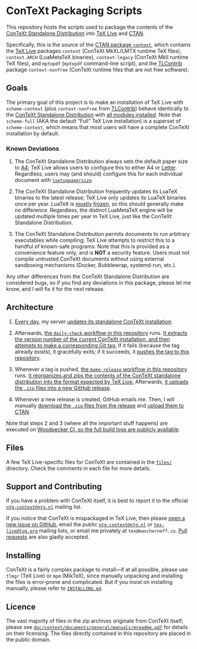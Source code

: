 <!-- ConTeXt Packaging Scripts
     https://github.com/gucci-on-fleek/context-packaging
     SPDX-License-Identifier: CC0-1.0+
     SPDX-FileCopyrightText: 2025 Max Chernoff -->

ConTeXt Packaging Scripts
=========================

This repository hosts the scripts used to package the contents of the
[ConTeXt Standalone
Distribution](https://wiki.contextgarden.net/Introduction/Installation)
into [TeX Live](https://tug.org/texlive/pkgcontrib.html) and
[CTAN](https://www.ctan.org/).

Specifically, this is the source of the [CTAN package
`context`](https://www.ctan.org/pkg/context), which contains the [TeX
Live](https://tug.org/texlive/) packages `context` (ConTeXt MkXL/LMTX
runtime TeX files), `context.ARCH` (LuaMetaTeX binaries),
`context-legacy` (ConTeXt MkII runtime TeX files), and `mptopdf`
(`mptopdf` command-line script), and the
[TLContrib](https://contrib.texlive.info/) package `context-nonfree`
(ConTeXt runtime files that are not free software).


Goals
-----

The primary goal of this project is to make an installation of TeX Live
with `scheme-context` (plus `context-nonfree` from
[TLContrib](https://contrib.texlive.info/)) behave identically to the
[ConTeXt Standalone Distribution](https://www.pragma-ade.nl/install.htm)
with [all modules
installed](https://wiki.contextgarden.net/Input_and_compilation/Modules#Installation_by_script_.28LMTX.29).
Note that `scheme-full` (<abbr>AKA</abbr> the default “Full” TeX Live
installation) is a superset of `scheme-context`, which means that most
users will have a complete ConTeXt installation by default.

### Known Deviations

1. The ConTeXt Standalone Distribution always sets the default paper
   size to [A4](https://en.wikipedia.org/wiki/A4_paper); TeX Live allows
   users to configure this to either A4 or
   [Letter](https://en.wikipedia.org/wiki/Letter_(paper_size)).
   Regardless, users may (and should) configure this for each individual
   document with
   [`\setuppapersize`](https://wiki.contextgarden.net/Command/setuppapersize).

2. The ConTeXt Standalone Distribution frequently updates its LuaTeX
   binaries to the latest release; TeX Live only updates its LuaTeX
   binaries once per year. LuaTeX is
   [mostly](https://tug.org/TUGboat/tb41-3/tb129scarso-luatex.pdf)
   [frozen](https://www.luatex.org/roadmap.html#:~:text=In%202023,not%20be%20extended%2E),
   so this should generally make no difference. Regardless, the distinct
   LuaMetaTeX engine will be updated multiple times per year in
   TeX Live, just like the ConTeXt Standalone Distribution.

3. The ConTeXt Standalone Distribution permits documents to run
   arbitrary executables while compiling; TeX Live attempts to restrict
   this to a handful of known-safe programs. Note that this is provided
   as a convenience feature only, and is **NOT** a security feature.
   Users must not compile untrusted ConTeXt documents without using
   external sandboxing mechanisms (Docker, Bubblewrap, systemd-run,
   etc.).

Any other differences from the ConTeXt Standalone Distribution are
considered bugs, so if you find any deviations in this package, please
let me know, and I will fix it for the next release.


Architecture
------------

1. [Every
   day](https://github.com/gucci-on-fleek/maxchernoff.ca/blob/master/tex/.config/systemd/user/update-texlive.timer),
   my server [updates its standalone ConTeXt
   installation](https://github.com/gucci-on-fleek/maxchernoff.ca/blob/master/usrlocal/bin/update-context.sh).

2. Afterwards, [the `daily-check` workflow in this
   repository][daily-check.yaml] runs. [It extracts the
   version number of the current ConTeXt installation, and then attempts
   to make a corresponding Git tag.][daily-check.sh] If it fails
   (because the tag already exists), it gracefully exits; if it
   succeeds, it [pushes the tag to this
   repository](https://github.com/gucci-on-fleek/context-packaging/tags).

3. Whenever a tag is pushed, [the `make-release` workflow in this
   repository][make-release.yaml] runs. [It reorganizes and
   zips the contents of the ConTeXt standalone distribution into the
   format expected by TeX Live.][make-release.sh] Afterwards,
   [it uploads the `.zip` files into a new GitHub
   release](https://github.com/gucci-on-fleek/context-packaging/releases).

4. Whenever a new release is created, GitHub emails me. Then, I will
   manually [download the `.zip` files from the
   release](https://github.com/gucci-on-fleek/context-packaging/releases/latest)
   and [upload them to CTAN](https://www.ctan.org/upload).

Note that steps 2 and 3 (where all the important stuff happens) are
executed on [Woodpecker CI, so the full build logs are publicly
available](https://woodpecker.maxchernoff.ca/repos/4).


Files
-----

A few TeX Live-specific files for ConTeXt are contained in the
[`files/`][files] directory. Check the comments in each file for more
details.


Support and Contributing
------------------------

If you have a problem with ConTeXt itself, it is best to report it to
the official
[`ntg-context@ntg.nl`](https://mailman.ntg.nl/archives/list/ntg-context@ntg.nl/latest)
mailing list.

If you notice that ConTeXt is mispackaged in TeX Live, then please [open
a new issue on
GitHub](https://github.com/gucci-on-fleek/context-packaging/issues/new),
email the public
[`ntg-context@ntg.nl`](https://mailman.ntg.nl/archives/list/ntg-context@ntg.nl/latest)
or [`tex-live@tug.org`](https://tug.org/mailman/listinfo/tex-live)
mailing lists, or email me privately at `tex@maxchernoff.ca`. [Pull
requests](https://github.com/gucci-on-fleek/context-packaging/compare)
are also gladly accepted.


Installing
----------

ConTeXt is a fairly complex package to install—if at all possible,
please use `tlmgr` (TeX Live) or `mpm` (MikTeX), since manually
unpacking and installing the files is error-prone and complicated. But
if you insist on installing manually, please refer to
[`INSTALLING.md`][INSTALLING.md].


Licence
-------

The vast majority of files in the zip archives originate from ConTeXt
itself; please see
[`doc/context/documents/general/manuals/mreadme.pdf`][mreadme.pdf] for
details on their licensing. The files directly contained in this
repository are placed in the public domain.


<!-- BEGIN github -->
   [daily-check.yaml]:  .woodpecker/daily-check.yaml
   [daily-check.sh]:    scripts/daily-check.sh
   [make-release.yaml]: .woodpecker/make-release.yaml
   [make-release.sh]:   scripts/make-release.sh
   [files]:             files/
   [INSTALLING.md]:     files/INSTALLING.md
   [mreadme.pdf]:       https://texdoc.org/serve/mreadme/0
<!-- END github -->

<!-- LINKS ctan
   [daily-check.yaml]:  https://github.com/gucci-on-fleek/context-packaging/tree/master/.woodpecker/daily-check.yaml
   [daily-check.sh]:    https://github.com/gucci-on-fleek/context-packaging/tree/master/scripts/daily-check.sh
   [make-release.yaml]: https://github.com/gucci-on-fleek/context-packaging/tree/master/.woodpecker/make-release.yaml
   [make-release.sh]:   https://github.com/gucci-on-fleek/context-packaging/tree/master/scripts/make-release.sh
   [files]:             https://github.com/gucci-on-fleek/context-packaging/tree/master/files/
   [INSTALLING.md]:     https://github.com/gucci-on-fleek/context-packaging/tree/master/files/INSTALLING.md
   [mreadme.pdf]:       doc/mreadme.pdf
     LINKS ctan -->


